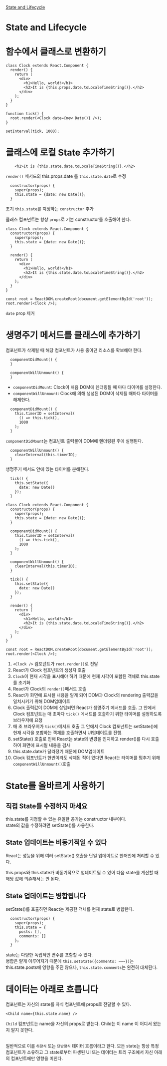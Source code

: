 [State and Lifecycle](https://ko.reactjs.org/docs/state-and-lifecycle.html)

# State and Lifecycle

# 함수에서 클래스로 변환하기

```JS
class Clock extends React.Component {
  render() {
    return (
      <div>
        <h1>Hello, world!</h1>
        <h2>It is {this.props.date.toLocaleTimeString()}.</h2>
      </div>
    );
  }
}

function tick() {
  root.render(<Clock date={new Date()} />);
}

setInterval(tick, 1000);
```

# 클래스에 로컬 State 추가하기

```JS
    <h2>It is {this.state.date.toLocaleTimeString()}.</h2>
```

`render()` 메서드의 this.props.date 를 `this.state.date`로 수정

```JS
  constructor(props) {
    super(props);
    this.state = {date: new Date()};
  }
```

초기 `this.state`를 지정하는 `constructor` 추가 <br/>

클래스 컴포넌트는 항상 `props`로 기본 constructor를 호출해야 한다.

```JS
class Clock extends React.Component {
  constructor(props) {
    super(props);
    this.state = {date: new Date()};
  }

  render() {
    return (
      <div>
        <h1>Hello, world!</h1>
        <h2>It is {this.state.date.toLocaleTimeString()}.</h2>
      </div>
    );
  }
}

const root = ReactDOM.createRoot(document.getElementById('root'));
root.render(<Clock />);
```

`date` prop 제거

# 생명주기 메서드를 클래스에 추가하기

컴포넌트가 삭제될 때 해당 컴포넌트가 사용 중이던 리소스를 확보해야 한다.

```JS
  componentDidMount() {
  }

  componentWillUnmount() {
  }
```

- `componentDidMount`: Clock이 처음 DOM에 렌더링될 때 마다 타이머를 설정한다.
- `componentWillUnmount`: Clock에 의해 생성된 DOM이 삭제될 때마다 타이머를 해제한다.

```JS
  componentDidMount() {
    this.timerID = setInterval(
      () => this.tick(),
      1000
    );
  }
```

`componentDidMount`는 컴포넌트 출력물이 DOM에 렌더링된 후에 실행된다.

```JS
  componentWillUnmount() {
    clearInterval(this.timerID);
  }
```

생명주기 메서드 안에 있는 타이머를 분해한다.

```JS
  tick() {
    this.setState({
      date: new Date()
    });
  }
```

```JS
class Clock extends React.Component {
  constructor(props) {
    super(props);
    this.state = {date: new Date()};
  }

  componentDidMount() {
    this.timerID = setInterval(
      () => this.tick(),
      1000
    );
  }

  componentWillUnmount() {
    clearInterval(this.timerID);
  }

  tick() {
    this.setState({
      date: new Date()
    });
  }

  render() {
    return (
      <div>
        <h1>Hello, world!</h1>
        <h2>It is {this.state.date.toLocaleTimeString()}.</h2>
      </div>
    );
  }
}

const root = ReactDOM.createRoot(document.getElementById('root'));
root.render(<Clock />);
```

1. `<Clock />` 컴포넌트가 `root.render()`로 전달
2. React가 Clock 컴포넌트의 생성자 호출
3. `Clock`이 현재 시각을 표시해야 하기 때문에 현재 시각이 포함된 객체로 this.state를 초기화
4. React가 Clock의 `render()`메서드 호출
5. React가 화면에 표시될 내용을 알게 되어 DOM과 Clock의 rendering 출력값을 일치시키기 위해 DOM업데이트
6. Clock 출력값이 DOM에 삽입되면 React가 생명주기 메서드를 호출. 그 안에서 Clock 컴포넌트는 매 초마다 `tick()` 메서드를 호출하기 위한 타이머를 설정하도록 브라우저에 요청
7. 매 초 브라우저가 `tick()`메서드 호출 그 안에서 Clock 컴포넌트는 setState()에 현재 시각을 포함하는 객체를 호출하면서 UI업데이트를 진행.
8. setState() 호출로 인해 React는 state의 변경을 인지하고 render()를 다시 호출하여 화면에 표시될 내용을 검사
9. this.state.date가 달라졌기 때문에 DOM업데이트
10. Clock 컴포넌트가 한번이라도 삭제된 적이 있다면 React는 타이머를 멈추기 위해 `componentWillUnmount()`호출

# State를 올바르게 사용하기

## 직접 State를 수정하지 마세요

this.state를 지정할 수 있는 유일한 공가는 constructor 내부이다.  
state의 값을 수정하려면 setState()를 사용한다.

## State 업데이트는 비동기적일 수 있다

React는 성능을 위해 여러 setState() 호출을 단일 업데이트로 한꺼번에 처리할 수 있다. <br/>

this.props와 this.state가 비동기적으로 업데이트될 수 있어 다음 state를 계산할 때 해당 값에 의존해서는 안 된다.

## State 업데이트는 병합됩니다

setState()를 호출하면 React는 제공한 객체를 현재 state로 병합한다.

```JS
  constructor(props) {
    super(props);
    this.state = {
      posts: [],
      comments: []
    };
  }
```

state는 다양한 독립적인 변수를 포함할 수 있다.  
병합은 얕게 이루어지기 때문에 `this.setState({comments: ~~~})`는 this.state.posts에 영향을 주진 않으나, `this.state.comments`는 완전히 대체된다.

# 데이터는 아래로 흐릅니다

컴포넌트는 자신의 state를 자식 컴포넌트에 props로 전달할 수 있다.

```JS
<Child name={this.state.name} />
```

`Child` 컴포넌트는 name을 자신의 props로 받는다. Child는 이 name 이 어디서 왔는지 알지 못한다.  
<br/>

일반적으로 이를 `하향식` 또는 `단방향식` 데이터 흐름이라고 한다. 모든 state는 항상 특정 컴포넌트가 소유하고 그 state로부터 파생된 UI 또는 데이터는 트리 구조에서 자신 아래의 컴포넌트에만 영향을 미친다.
